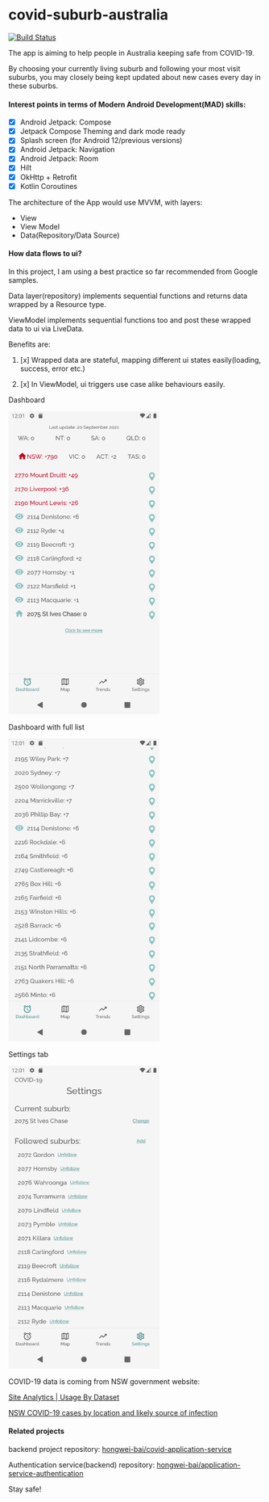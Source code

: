 # covid-suburb-australia

[![Build Status](https://hongwei-test1.top:8444/buildStatus/icon?job=covid-app-android)](https://hongwei-test1.top:8444/job/covid-app-android/)

The app is aiming to help people in Australia keeping safe from COVID-19.

By choosing your currently living suburb and following your most visit suburbs, you may closely being kept updated about new cases every day in these suburbs.

#### Interest points in terms of Modern Android Development(MAD) skills:
- [x] Android Jetpack: Compose
- [x] Jetpack Compose Theming and dark mode ready
- [x] Splash screen (for Android 12/previous versions)
- [x] Android Jetpack: Navigation
- [x] Android Jetpack: Room
- [x] Hilt
- [x] OkHttp + Retrofit
- [x] Kotlin Coroutines

The architecture of the App would use MVVM, with layers:
- View
- View Model
- Data(Repository/Data Source)

#### How data flows to ui?

In this project, I am using a best practice so far recommended from Google samples.

Data layer(repository) implements sequential functions and returns data wrapped by a Resource<T> type.

ViewModel implements sequential functions too and post these wrapped data to ui via LiveData.

Benefits are:

1. [x] Wrapped data are stateful, mapping different ui states easily(loading, success, error etc.)

1. [x] In ViewModel, ui triggers use case alike behaviours easily.

Dashboard

<img src="https://raw.githubusercontent.com/hongwei-bai/covid-suburb-au-android/main/screenshots/Screenshot_dash.png" width="300" height="600" />

Dashboard with full list

<img src="https://raw.githubusercontent.com/hongwei-bai/covid-suburb-au-android/main/screenshots/Screenshot_dash_full.png" width="300" height="600" />

Settings tab

<img src="https://raw.githubusercontent.com/hongwei-bai/covid-suburb-au-android/main/screenshots/Screenshot_settings.png" width="300" height="600" />



COVID-19 data is coming from NSW government website:

[Site Analytics | Usage By Dataset](https://data.nsw.gov.au/data/site-usage/dataset)

[NSW COVID-19 cases by location and likely source of infection](https://data.nsw.gov.au/data/dataset/nsw-covid-19-cases-by-location-and-likely-source-of-infection)


#### Related projects

backend project repository:
[hongwei-bai/covid-application-service](https://github.com/hongwei-bai/covid-application-service)

Authentication service(backend) repository:
[hongwei-bai/application-service-authentication](https://github.com/hongwei-bai/application-service-authentication)

Stay safe!
